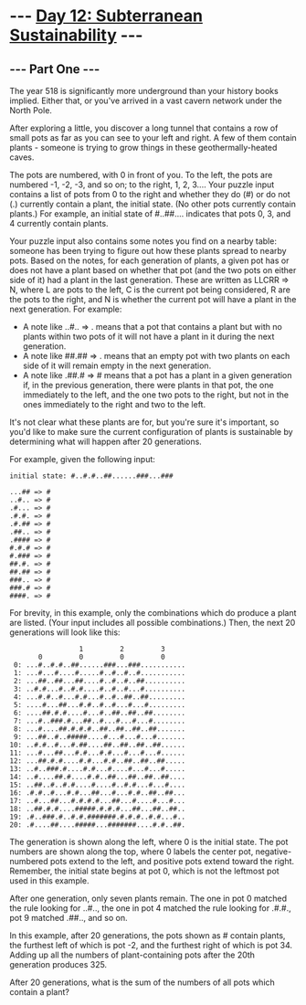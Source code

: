 ﻿--- [Day 12: Subterranean Sustainability](https://adventofcode.com/2018/day/12) ---
===========================================
--- Part One ---
----------------
The year 518 is significantly more underground than your history books implied. Either that, or you've arrived in a vast cavern network under the North Pole.

After exploring a little, you discover a long tunnel that contains a row of small pots as far as you can see to your left and right. A few of them contain plants - someone is trying to grow things in these geothermally-heated caves.

The pots are numbered, with 0 in front of you. To the left, the pots are numbered -1, -2, -3, and so on; to the right, 1, 2, 3.... Your puzzle input contains a list of pots from 0 to the right and whether they do (#) or do not (.) currently contain a plant, the initial state. (No other pots currently contain plants.) For example, an initial state of #..##.... indicates that pots 0, 3, and 4 currently contain plants.

Your puzzle input also contains some notes you find on a nearby table: someone has been trying to figure out how these plants spread to nearby pots. Based on the notes, for each generation of plants, a given pot has or does not have a plant based on whether that pot (and the two pots on either side of it) had a plant in the last generation. These are written as LLCRR => N, where L are pots to the left, C is the current pot being considered, R are the pots to the right, and N is whether the current pot will have a plant in the next generation. For example:

- A note like ..#.. => . means that a pot that contains a plant but with no plants within two pots of it will not have a plant in it during the next generation.
- A note like ##.## => . means that an empty pot with two plants on each side of it will remain empty in the next generation.
- A note like .##.# => # means that a pot has a plant in a given generation if, in the previous generation, there were plants in that pot, the one immediately to the left, and the one two pots to the right, but not in the ones immediately to the right and two to the left.

It's not clear what these plants are for, but you're sure it's important, so you'd like to make sure the current configuration of plants is sustainable by determining what will happen after 20 generations.

For example, given the following input:
```
initial state: #..#.#..##......###...###

...## => #
..#.. => #
.#... => #
.#.#. => #
.#.## => #
.##.. => #
.#### => #
#.#.# => #
#.### => #
##.#. => #
##.## => #
###.. => #
###.# => #
####. => #
```
For brevity, in this example, only the combinations which do produce a plant are listed. (Your input includes all possible combinations.) Then, the next 20 generations will look like this:
```
                 1         2         3     
       0         0         0         0     
 0: ...#..#.#..##......###...###...........
 1: ...#...#....#.....#..#..#..#...........
 2: ...##..##...##....#..#..#..##..........
 3: ..#.#...#..#.#....#..#..#...#..........
 4: ...#.#..#...#.#...#..#..##..##.........
 5: ....#...##...#.#..#..#...#...#.........
 6: ....##.#.#....#...#..##..##..##........
 7: ...#..###.#...##..#...#...#...#........
 8: ...#....##.#.#.#..##..##..##..##.......
 9: ...##..#..#####....#...#...#...#.......
10: ..#.#..#...#.##....##..##..##..##......
11: ...#...##...#.#...#.#...#...#...#......
12: ...##.#.#....#.#...#.#..##..##..##.....
13: ..#..###.#....#.#...#....#...#...#.....
14: ..#....##.#....#.#..##...##..##..##....
15: ..##..#..#.#....#....#..#.#...#...#....
16: .#.#..#...#.#...##...#...#.#..##..##...
17: ..#...##...#.#.#.#...##...#....#...#...
18: ..##.#.#....#####.#.#.#...##...##..##..
19: .#..###.#..#.#.#######.#.#.#..#.#...#..
20: .#....##....#####...#######....#.#..##.
```
The generation is shown along the left, where 0 is the initial state. The pot numbers are shown along the top, where 0 labels the center pot, negative-numbered pots extend to the left, and positive pots extend toward the right. Remember, the initial state begins at pot 0, which is not the leftmost pot used in this example.

After one generation, only seven plants remain. The one in pot 0 matched the rule looking for ..#.., the one in pot 4 matched the rule looking for .#.#., pot 9 matched .##.., and so on.

In this example, after 20 generations, the pots shown as # contain plants, the furthest left of which is pot -2, and the furthest right of which is pot 34. Adding up all the numbers of plant-containing pots after the 20th generation produces 325.

After 20 generations, what is the sum of the numbers of all pots which contain a plant?